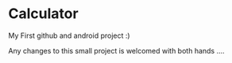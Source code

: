 # Calculator
My First github and android project :)

Any changes to this small project is welcomed with both hands ....
